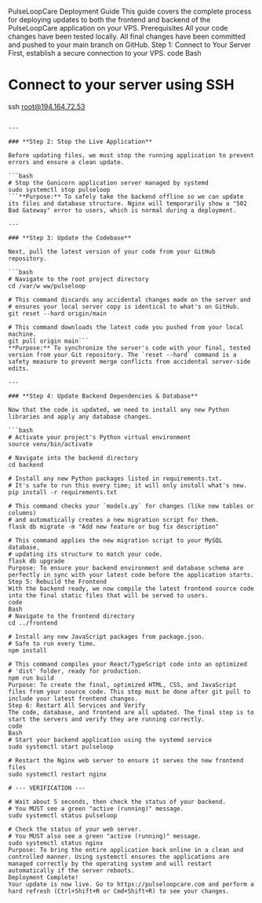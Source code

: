 PulseLoopCare Deployment Guide
This guide covers the complete process for deploying updates to both the frontend and backend of the PulseLoopCare application on your VPS.
Prerequisites
All your code changes have been tested locally.
All final changes have been committed and pushed to your main branch on GitHub.
Step 1: Connect to Your Server
First, establish a secure connection to your VPS.
code
Bash
# Connect to your server using SSH
ssh root@194.164.72.53
```**Purpose:** To gain command-line access to your live server.

---

### **Step 2: Stop the Live Application**

Before updating files, we must stop the running application to prevent errors and ensure a clean update.

```bash
# Stop the Gunicorn application server managed by systemd
sudo systemctl stop pulseloop
```**Purpose:** To safely take the backend offline so we can update its files and database structure. Nginx will temporarily show a "502 Bad Gateway" error to users, which is normal during a deployment.

---

### **Step 3: Update the Codebase**

Next, pull the latest version of your code from your GitHub repository.

```bash
# Navigate to the root project directory
cd /var/w ww/pulseloop

# This command discards any accidental changes made on the server and
# ensures your local server copy is identical to what's on GitHub.
git reset --hard origin/main

# This command downloads the latest code you pushed from your local machine.
git pull origin main```
**Purpose:** To synchronize the server's code with your final, tested version from your Git repository. The `reset --hard` command is a safety measure to prevent merge conflicts from accidental server-side edits.

---

### **Step 4: Update Backend Dependencies & Database**

Now that the code is updated, we need to install any new Python libraries and apply any database changes.

```bash
# Activate your project's Python virtual environment
source venv/bin/activate

# Navigate into the backend directory
cd backend

# Install any new Python packages listed in requirements.txt.
# It's safe to run this every time; it will only install what's new.
pip install -r requirements.txt

# This command checks your `models.py` for changes (like new tables or columns)
# and automatically creates a new migration script for them.
flask db migrate -m "Add new feature or bug fix description"

# This command applies the new migration script to your MySQL database,
# updating its structure to match your code.
flask db upgrade
Purpose: To ensure your backend environment and database schema are perfectly in sync with your latest code before the application starts.
Step 5: Rebuild the Frontend
With the backend ready, we now compile the latest frontend source code into the final static files that will be served to users.
code
Bash
# Navigate to the frontend directory
cd ../frontend

# Install any new JavaScript packages from package.json.
# Safe to run every time.
npm install

# This command compiles your React/TypeScript code into an optimized
# 'dist' folder, ready for production.
npm run build
Purpose: To create the final, optimized HTML, CSS, and JavaScript files from your source code. This step must be done after git pull to include your latest frontend changes.
Step 6: Restart All Services and Verify
The code, database, and frontend are all updated. The final step is to start the servers and verify they are running correctly.
code
Bash
# Start your backend application using the systemd service
sudo systemctl start pulseloop

# Restart the Nginx web server to ensure it serves the new frontend files
sudo systemctl restart nginx

# --- VERIFICATION ---

# Wait about 5 seconds, then check the status of your backend.
# You MUST see a green "active (running)" message.
sudo systemctl status pulseloop

# Check the status of your web server.
# You MUST also see a green "active (running)" message.
sudo systemctl status nginx
Purpose: To bring the entire application back online in a clean and controlled manner. Using systemctl ensures the applications are managed correctly by the operating system and will restart automatically if the server reboots.
Deployment Complete!
Your update is now live. Go to https://pulseloopcare.com and perform a hard refresh (Ctrl+Shift+R or Cmd+Shift+R) to see your changes.